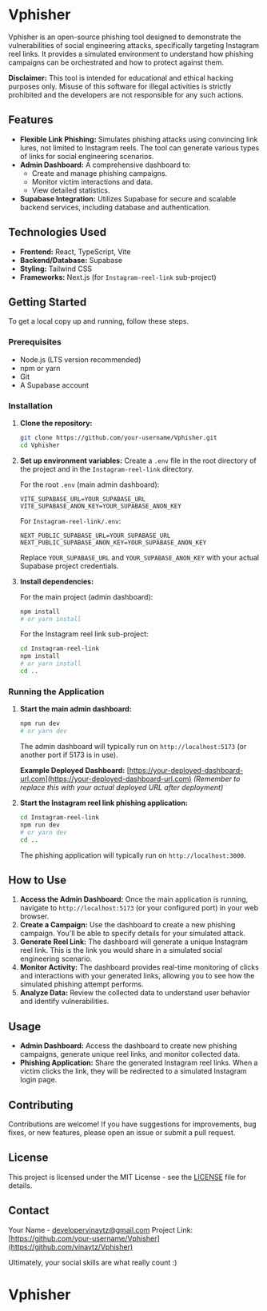 # Vphisher
Vphisher is an open-source phishing tool designed to demonstrate the vulnerabilities of social engineering attacks, specifically targeting Instagram reel links. It provides a simulated environment to understand how phishing campaigns can be orchestrated and how to protect against them.


**Disclaimer:** This tool is intended for educational and ethical hacking purposes only. Misuse of this software for illegal activities is strictly prohibited and the developers are not responsible for any such actions.


## Features

*   **Flexible Link Phishing:** Simulates phishing attacks using convincing link lures, not limited to Instagram reels. The tool can generate various types of links for social engineering scenarios.
*   **Admin Dashboard:** A comprehensive dashboard to:
    *   Create and manage phishing campaigns.
    *   Monitor victim interactions and data.
    *   View detailed statistics.
*   **Supabase Integration:** Utilizes Supabase for secure and scalable backend services, including database and authentication.

## Technologies Used

*   **Frontend:** React, TypeScript, Vite
*   **Backend/Database:** Supabase
*   **Styling:** Tailwind CSS
*   **Frameworks:** Next.js (for `Instagram-reel-link` sub-project)

## Getting Started

To get a local copy up and running, follow these steps.

### Prerequisites

*   Node.js (LTS version recommended)
*   npm or yarn
*   Git
*   A Supabase account

### Installation

1.  **Clone the repository:**
    ```bash
    git clone https://github.com/your-username/Vphisher.git
    cd Vphisher
    ```

2.  **Set up environment variables:**
    Create a `.env` file in the root directory of the project and in the `Instagram-reel-link` directory.
    
    For the root `.env` (main admin dashboard):
    ```
    VITE_SUPABASE_URL=YOUR_SUPABASE_URL
    VITE_SUPABASE_ANON_KEY=YOUR_SUPABASE_ANON_KEY
    ```
    
    For `Instagram-reel-link/.env`:
    ```
    NEXT_PUBLIC_SUPABASE_URL=YOUR_SUPABASE_URL
    NEXT_PUBLIC_SUPABASE_ANON_KEY=YOUR_SUPABASE_ANON_KEY
    ```
    Replace `YOUR_SUPABASE_URL` and `YOUR_SUPABASE_ANON_KEY` with your actual Supabase project credentials.

3.  **Install dependencies:**

    For the main project (admin dashboard):
    ```bash
    npm install
    # or yarn install
    ```

    For the Instagram reel link sub-project:
    ```bash
    cd Instagram-reel-link
    npm install
    # or yarn install
    cd ..
    ```

### Running the Application

1.  **Start the main admin dashboard:**
    ```bash
    npm run dev
    # or yarn dev
    ```
    The admin dashboard will typically run on `http://localhost:5173` (or another port if 5173 is in use).

    **Example Deployed Dashboard:** [https://your-deployed-dashboard-url.com](https://your-deployed-dashboard-url.com)
    *(Remember to replace this with your actual deployed URL after deployment)*

2.  **Start the Instagram reel link phishing application:**
    ```bash
    cd Instagram-reel-link
    npm run dev
    # or yarn dev
    cd ..
    ```
    The phishing application will typically run on `http://localhost:3000`.

## How to Use

1.  **Access the Admin Dashboard:** Once the main application is running, navigate to `http://localhost:5173` (or your configured port) in your web browser.
2.  **Create a Campaign:** Use the dashboard to create a new phishing campaign. You'll be able to specify details for your simulated attack.
3.  **Generate Reel Link:** The dashboard will generate a unique Instagram reel link. This is the link you would share in a simulated social engineering scenario.
4.  **Monitor Activity:** The dashboard provides real-time monitoring of clicks and interactions with your generated links, allowing you to see how the simulated phishing attempt performs.
5.  **Analyze Data:** Review the collected data to understand user behavior and identify vulnerabilities.

## Usage

*   **Admin Dashboard:** Access the dashboard to create new phishing campaigns, generate unique reel links, and monitor collected data.
*   **Phishing Application:** Share the generated Instagram reel links. When a victim clicks the link, they will be redirected to a simulated Instagram login page.

## Contributing

Contributions are welcome! If you have suggestions for improvements, bug fixes, or new features, please open an issue or submit a pull request.

## License

This project is licensed under the MIT License - see the [LICENSE](LICENSE) file for details.

## Contact

Your Name - developervinaytz@gmail.com
Project Link: [https://github.com/your-username/Vphisher](https://github.com/vinaytz/Vphisher)

Ultimately, your social skills are what really count :)
# Vphisher
